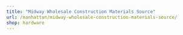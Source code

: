 ```yaml
---
title: "Midway Wholesale Construction Materials Source"
url: /manhattan/midway-wholesale-construction-materials-source/
shop: hardware
---
```

